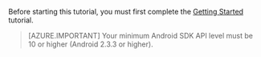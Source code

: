 Before starting this tutorial, you must first complete the [Getting Started](../articles/mobile-engagement/mobile-engagement-android-get-started.md) tutorial.

> [AZURE.IMPORTANT] Your minimum Android SDK API level must be 10 or higher (Android 2.3.3 or higher).
